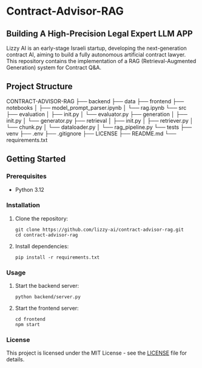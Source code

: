 # Contract-Advisor-RAG
## Building A High-Precision Legal Expert LLM APP

Lizzy AI is an early-stage Israeli startup, developing the next-generation contract AI, aiming to build a fully autonomous artificial contract lawyer. This repository contains the implementation of a RAG (Retrieval-Augmented Generation) system for Contract Q&A.

## Project Structure
CONTRACT-ADVISOR-RAG
├── backend
├── data
├── frontend
├── notebooks
│ ├── model_prompt_parser.ipynb
│ └── rag.ipynb
└── src
├── evaluation
│ ├── init.py
│ └── evaluator.py
├── generation
│ ├── init.py
│ └── generator.py
├── retrieval
│ ├── init.py
│ ├── retriever.py
│ └── chunk.py
│ └── dataloader.py
│ └── rag_pipeline.py
└── tests
├── venv
├── .env
├── .gitignore
├── LICENSE
├── README.md
└── requirements.txt

## Getting Started

### Prerequisites

- Python 3.12


### Installation

1. Clone the repository:
    ```
    git clone https://github.com/lizzy-ai/contract-advisor-rag.git
    cd contract-advisor-rag
    ```

2. Install dependencies:
    ```
    pip install -r requirements.txt
    ```

### Usage

1. Start the backend server:
    ```
    python backend/server.py
    ```

2. Start the frontend server:
    ```
    cd frontend
    npm start
    ```

### License

This project is licensed under the MIT License - see the [LICENSE](LICENSE) file for details.